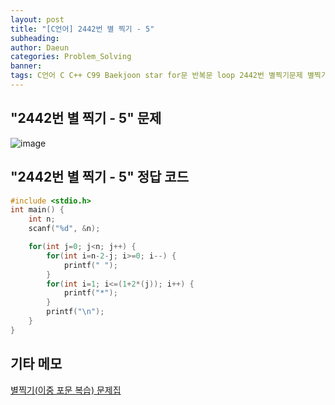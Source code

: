 ```yaml
---
layout: post
title: "[C언어] 2442번 별 찍기 - 5"
subheading: 
author: Daeun
categories: Problem_Solving
banner:
tags: C언어 C C++ C99 Baekjoon star for문 반복문 loop 2442번 별찍기문제 별찍기문제집
---
```


## "2442번 별 찍기 - 5" 문제
![image](https://user-images.githubusercontent.com/79370538/219668724-7c26290a-0776-4a97-8da8-3c6dd0269e77.png)

## "2442번 별 찍기 - 5" 정답 코드
```c
#include <stdio.h>
int main() {
	int n;
	scanf("%d", &n);

	for(int j=0; j<n; j++) {
		for(int i=n-2-j; i>=0; i--) {
			printf(" ");
		}
		for(int i=1; i<=(1+2*(j)); i++) {
			printf("*");
		}
		printf("\n");
	}
}
```

## 기타 메모
[별찍기(이중 포문 복습) 문제집](https://www.acmicpc.net/workbook/view/11093)